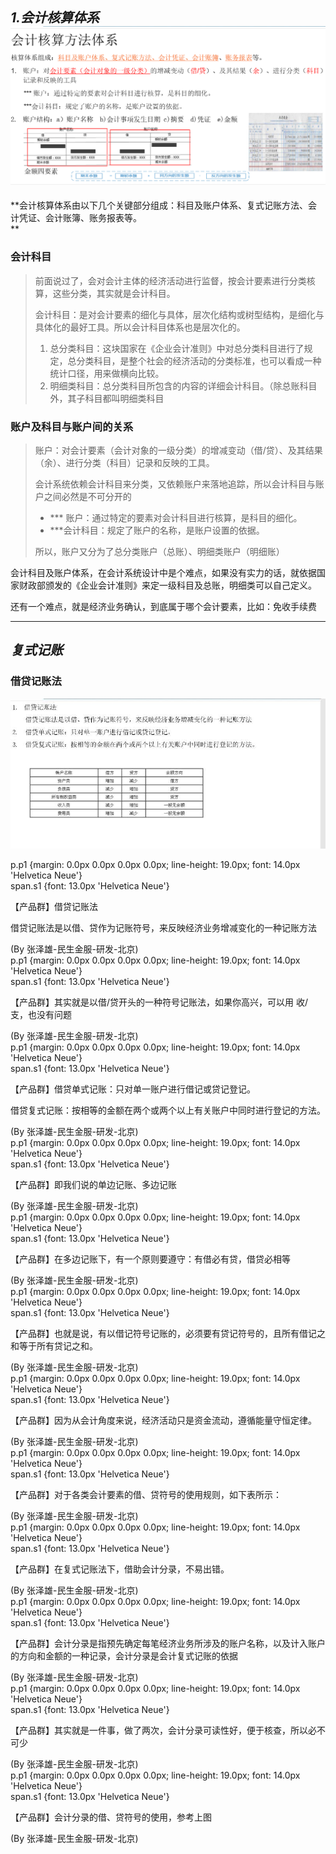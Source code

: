 ## _1.会计核算体系_![](/assets/4.0.1.1会计核算体系.png)

**会计核算体系由以下几个关键部分组成：科目及账户体系、复式记账方法、会计凭证、会计账簿、账务报表等。                      
**

### 会计科目

> 前面说过了，会对会计主体的经济活动进行监督，按会计要素进行分类核算，这些分类，其实就是会计科目。
>
> 会计科目：是对会计要素的细化与具体，层次化结构或树型结构，是细化与具体化的最好工具。所以会计科目体系也是层次化的。
>
> 1. 总分类科目：这块国家在《企业会计准则》中对总分类科目进行了规定，总分类科目，是整个社会的经济活动的分类标准，也可以看成一种统计口径，用来做横向比较。
> 2. 明细类科目：总分类科目所包含的内容的详细会计科目。（除总账科目外，其子科目都叫明细类科目

### 账户及科目与账户间的关系

> 账户：对会计要素（会计对象的一级分类）的增减变动（借/贷）、及其结果（余）、进行分类（科目）记录和反映的工具。
>
> 会计系统依赖会计科目来分类，又依赖账户来落地追踪，所以会计科目与账户之间必然是不可分开的
>
> * \*\*\* 账户：通过特定的要素对会计科目进行核算，是科目的细化。
> * \*\*\*会计科目：规定了账户的名称，是账户设置的依据。  
>
> 所以，账户又分为了总分类账户（总账）、明细类账户（明细账）

会计科目及账户体系，在会计系统设计中是个难点，如果没有实力的话，就依据国家财政部颁发的《企业会计准则》来定一级科目及总账，明细类可以自己定义。

还有一个难点，就是经济业务确认，到底属于哪个会计要素，比如：免收手续费

---

## _复式记账_

### 借贷记账法

![](/assets/4.0.1.2复式记账法.png)

p.p1 {margin: 0.0px 0.0px 0.0px 0.0px; line-height: 19.0px; font: 14.0px 'Helvetica Neue'}  
span.s1 {font: 13.0px 'Helvetica Neue'}

【产品群】借贷记账法

借贷记账法是以借、贷作为记账符号，来反映经济业务增减变化的一种记账方法

\(By 张泽雄-民生金服-研发-北京\)  
p.p1 {margin: 0.0px 0.0px 0.0px 0.0px; line-height: 19.0px; font: 14.0px 'Helvetica Neue'}  
span.s1 {font: 13.0px 'Helvetica Neue'}

【产品群】其实就是以借/贷开头的一种符号记账法，如果你高兴，可以用 收/支，也没有问题

\(By 张泽雄-民生金服-研发-北京\)  
p.p1 {margin: 0.0px 0.0px 0.0px 0.0px; line-height: 19.0px; font: 14.0px 'Helvetica Neue'}  
span.s1 {font: 13.0px 'Helvetica Neue'}

【产品群】借贷单式记账：只对单一账户进行借记或贷记登记。

借贷复式记账：按相等的金额在两个或两个以上有关账户中同时进行登记的方法。

\(By 张泽雄-民生金服-研发-北京\)  
p.p1 {margin: 0.0px 0.0px 0.0px 0.0px; line-height: 19.0px; font: 14.0px 'Helvetica Neue'}  
span.s1 {font: 13.0px 'Helvetica Neue'}

【产品群】即我们说的单边记账、多边记账

\(By 张泽雄-民生金服-研发-北京\)  
p.p1 {margin: 0.0px 0.0px 0.0px 0.0px; line-height: 19.0px; font: 14.0px 'Helvetica Neue'}  
span.s1 {font: 13.0px 'Helvetica Neue'}

【产品群】在多边记账下，有一个原则要遵守：有借必有贷，借贷必相等

\(By 张泽雄-民生金服-研发-北京\)  
p.p1 {margin: 0.0px 0.0px 0.0px 0.0px; line-height: 19.0px; font: 14.0px 'Helvetica Neue'}  
span.s1 {font: 13.0px 'Helvetica Neue'}

【产品群】也就是说，有以借记符号记账的，必须要有贷记符号的，且所有借记之和等于所有贷记之和。

\(By 张泽雄-民生金服-研发-北京\)  
p.p1 {margin: 0.0px 0.0px 0.0px 0.0px; line-height: 19.0px; font: 14.0px 'Helvetica Neue'}  
span.s1 {font: 13.0px 'Helvetica Neue'}

【产品群】因为从会计角度来说，经济活动只是资金流动，遵循能量守恒定律。

\(By 张泽雄-民生金服-研发-北京\)  
p.p1 {margin: 0.0px 0.0px 0.0px 0.0px; line-height: 19.0px; font: 14.0px 'Helvetica Neue'}  
span.s1 {font: 13.0px 'Helvetica Neue'}

【产品群】对于各类会计要素的借、贷符号的使用规则，如下表所示：

\(By 张泽雄-民生金服-研发-北京\)  
p.p1 {margin: 0.0px 0.0px 0.0px 0.0px; line-height: 19.0px; font: 14.0px 'Helvetica Neue'}  
span.s1 {font: 13.0px 'Helvetica Neue'}

【产品群】在复式记账法下，借助会计分录，不易出错。

\(By 张泽雄-民生金服-研发-北京\)  
p.p1 {margin: 0.0px 0.0px 0.0px 0.0px; line-height: 19.0px; font: 14.0px 'Helvetica Neue'}  
span.s1 {font: 13.0px 'Helvetica Neue'}

【产品群】会计分录是指预先确定每笔经济业务所涉及的账户名称，以及计入账户的方向和金额的一种记录，会计分录是会计复式记账的依据

\(By 张泽雄-民生金服-研发-北京\)  
p.p1 {margin: 0.0px 0.0px 0.0px 0.0px; line-height: 19.0px; font: 14.0px 'Helvetica Neue'}  
span.s1 {font: 13.0px 'Helvetica Neue'}

【产品群】其实就是一件事，做了两次，会计分录可读性好，便于核查，所以必不可少

\(By 张泽雄-民生金服-研发-北京\)  
p.p1 {margin: 0.0px 0.0px 0.0px 0.0px; line-height: 19.0px; font: 14.0px 'Helvetica Neue'}  
span.s1 {font: 13.0px 'Helvetica Neue'}

【产品群】会计分录的借、贷符号的使用，参考上图

\(By 张泽雄-民生金服-研发-北京\)

